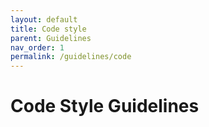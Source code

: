 ```yaml
---
layout: default
title: Code style
parent: Guidelines
nav_order: 1
permalink: /guidelines/code
---
```


# Code Style Guidelines
